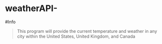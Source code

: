 # weatherAPI-
#Info
>This program will provide the current temperature and weather in any city within the United States, United Kingdom, and Canada
